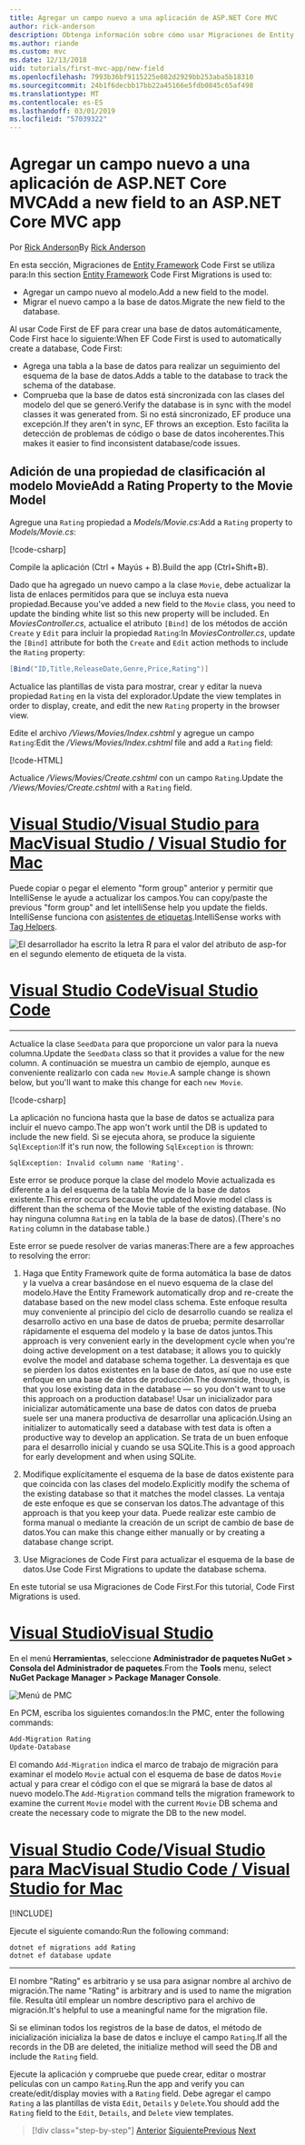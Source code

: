 ```yaml
---
title: Agregar un campo nuevo a una aplicación de ASP.NET Core MVC
author: rick-anderson
description: Obtenga información sobre cómo usar Migraciones de Entity Framework Code First para agregar un nuevo campo al modelo y migrar ese cambio a una base de datos.
ms.author: riande
ms.custom: mvc
ms.date: 12/13/2018
uid: tutorials/first-mvc-app/new-field
ms.openlocfilehash: 7993b36bf9115225e082d2929bb253aba5b18310
ms.sourcegitcommit: 24b1f6decbb17bb22a45166e5fdb0845c65af498
ms.translationtype: MT
ms.contentlocale: es-ES
ms.lasthandoff: 03/01/2019
ms.locfileid: "57039322"
---
```

# <a name="add-a-new-field-to-an-aspnet-core-mvc-app"></a><span data-ttu-id="744b6-103">Agregar un campo nuevo a una aplicación de ASP.NET Core MVC</span><span class="sxs-lookup"><span data-stu-id="744b6-103">Add a new field to an ASP.NET Core MVC app</span></span>

<span data-ttu-id="744b6-104">Por [Rick Anderson](https://twitter.com/RickAndMSFT)</span><span class="sxs-lookup"><span data-stu-id="744b6-104">By [Rick Anderson](https://twitter.com/RickAndMSFT)</span></span>

<span data-ttu-id="744b6-105">En esta sección, Migraciones de [Entity Framework](/ef/core/get-started/aspnetcore/new-db) Code First se utiliza para:</span><span class="sxs-lookup"><span data-stu-id="744b6-105">In this section [Entity Framework](/ef/core/get-started/aspnetcore/new-db) Code First Migrations is used to:</span></span>

* <span data-ttu-id="744b6-106">Agregar un campo nuevo al modelo.</span><span class="sxs-lookup"><span data-stu-id="744b6-106">Add a new field to the model.</span></span>
* <span data-ttu-id="744b6-107">Migrar el nuevo campo a la base de datos.</span><span class="sxs-lookup"><span data-stu-id="744b6-107">Migrate the new field to the database.</span></span>

<span data-ttu-id="744b6-108">Al usar Code First de EF para crear una base de datos automáticamente, Code First hace lo siguiente:</span><span class="sxs-lookup"><span data-stu-id="744b6-108">When EF Code First is used to automatically create a database, Code First:</span></span>

* <span data-ttu-id="744b6-109">Agrega una tabla a la base de datos para realizar un seguimiento del esquema de la base de datos.</span><span class="sxs-lookup"><span data-stu-id="744b6-109">Adds a table to the database to  track the schema of the database.</span></span>
* <span data-ttu-id="744b6-110">Comprueba que la base de datos está sincronizada con las clases del modelo del que se generó.</span><span class="sxs-lookup"><span data-stu-id="744b6-110">Verify the database is in sync with the model classes it was generated from.</span></span> <span data-ttu-id="744b6-111">Si no está sincronizado, EF produce una excepción.</span><span class="sxs-lookup"><span data-stu-id="744b6-111">If they aren't in sync, EF throws an exception.</span></span> <span data-ttu-id="744b6-112">Esto facilita la detección de problemas de código o base de datos incoherentes.</span><span class="sxs-lookup"><span data-stu-id="744b6-112">This makes it easier to find inconsistent database/code issues.</span></span>

## <a name="add-a-rating-property-to-the-movie-model"></a><span data-ttu-id="744b6-113">Adición de una propiedad de clasificación al modelo Movie</span><span class="sxs-lookup"><span data-stu-id="744b6-113">Add a Rating Property to the Movie Model</span></span>

<span data-ttu-id="744b6-114">Agregue una `Rating` propiedad a *Models/Movie.cs*:</span><span class="sxs-lookup"><span data-stu-id="744b6-114">Add a `Rating` property to *Models/Movie.cs*:</span></span>

[!code-csharp[](~/tutorials/first-mvc-app/start-mvc/sample/MvcMovie22/Models/MovieDateRating.cs?highlight=13&name=snippet)]

<span data-ttu-id="744b6-115">Compile la aplicación (Ctrl + Mayús + B).</span><span class="sxs-lookup"><span data-stu-id="744b6-115">Build the app (Ctrl+Shift+B).</span></span>

<span data-ttu-id="744b6-116">Dado que ha agregado un nuevo campo a la clase `Movie`, debe actualizar la lista de enlaces permitidos para que se incluya esta nueva propiedad.</span><span class="sxs-lookup"><span data-stu-id="744b6-116">Because you've added a new field to the `Movie` class, you need to update the binding white list so this new property will be included.</span></span> <span data-ttu-id="744b6-117">En *MoviesController.cs*, actualice el atributo `[Bind]` de los métodos de acción `Create` y `Edit` para incluir la propiedad `Rating`:</span><span class="sxs-lookup"><span data-stu-id="744b6-117">In *MoviesController.cs*, update the `[Bind]` attribute for both the `Create` and `Edit` action methods to include the `Rating` property:</span></span>

```csharp
[Bind("ID,Title,ReleaseDate,Genre,Price,Rating")]
   ```

<span data-ttu-id="744b6-118">Actualice las plantillas de vista para mostrar, crear y editar la nueva propiedad `Rating` en la vista del explorador.</span><span class="sxs-lookup"><span data-stu-id="744b6-118">Update the view templates in order to display, create, and edit the new `Rating` property in the browser view.</span></span>

<span data-ttu-id="744b6-119">Edite el archivo */Views/Movies/Index.cshtml* y agregue un campo `Rating`:</span><span class="sxs-lookup"><span data-stu-id="744b6-119">Edit the */Views/Movies/Index.cshtml* file and add a `Rating` field:</span></span>

[!code-HTML[](~/tutorials/first-mvc-app/start-mvc/sample/MvcMovie22/Views/Movies/IndexGenreRating.cshtml?highlight=16,38&range=24-64)]

<span data-ttu-id="744b6-120">Actualice */Views/Movies/Create.cshtml* con un campo `Rating`.</span><span class="sxs-lookup"><span data-stu-id="744b6-120">Update the */Views/Movies/Create.cshtml* with a `Rating` field.</span></span>

<!-- VS -------------------------->
# <a name="visual-studio--visual-studio-for-mactabvisual-studiovisual-studio-mac"></a>[<span data-ttu-id="744b6-121">Visual Studio/Visual Studio para Mac</span><span class="sxs-lookup"><span data-stu-id="744b6-121">Visual Studio / Visual Studio for Mac</span></span>](#tab/visual-studio+visual-studio-mac)

<span data-ttu-id="744b6-122">Puede copiar o pegar el elemento "form group" anterior y permitir que IntelliSense le ayude a actualizar los campos.</span><span class="sxs-lookup"><span data-stu-id="744b6-122">You can copy/paste the previous "form group" and let intelliSense help you update the fields.</span></span> <span data-ttu-id="744b6-123">IntelliSense funciona con [asistentes de etiquetas](xref:mvc/views/tag-helpers/intro).</span><span class="sxs-lookup"><span data-stu-id="744b6-123">IntelliSense works with [Tag Helpers](xref:mvc/views/tag-helpers/intro).</span></span>

![El desarrollador ha escrito la letra R para el valor del atributo de asp-for en el segundo elemento de etiqueta de la vista.](new-field/_static/cr.png)

<!-- Code -------------------------->
# <a name="visual-studio-codetabvisual-studio-code"></a>[<span data-ttu-id="744b6-127">Visual Studio Code</span><span class="sxs-lookup"><span data-stu-id="744b6-127">Visual Studio Code</span></span>](#tab/visual-studio-code)
<!-- This tab intentionally left blank. -->
---  
<!-- End of VS tabs -->

<span data-ttu-id="744b6-128">Actualice la clase `SeedData` para que proporcione un valor para la nueva columna.</span><span class="sxs-lookup"><span data-stu-id="744b6-128">Update the `SeedData` class so that it provides a value for the new column.</span></span> <span data-ttu-id="744b6-129">A continuación se muestra un cambio de ejemplo, aunque es conveniente realizarlo con cada `new Movie`.</span><span class="sxs-lookup"><span data-stu-id="744b6-129">A sample change is shown below, but you'll want to make this change for each `new Movie`.</span></span>

[!code-csharp[](start-mvc/sample/MvcMovie/Models/SeedDataRating.cs?name=snippet1&highlight=6)]

<span data-ttu-id="744b6-130">La aplicación no funciona hasta que la base de datos se actualiza para incluir el nuevo campo.</span><span class="sxs-lookup"><span data-stu-id="744b6-130">The app won't work until the DB is updated to include the new field.</span></span> <span data-ttu-id="744b6-131">Si se ejecuta ahora, se produce la siguiente `SqlException`:</span><span class="sxs-lookup"><span data-stu-id="744b6-131">If it's run now, the following `SqlException` is thrown:</span></span>

`SqlException: Invalid column name 'Rating'.`

<span data-ttu-id="744b6-132">Este error se produce porque la clase del modelo Movie actualizada es diferente a la del esquema de la tabla Movie de la base de datos existente.</span><span class="sxs-lookup"><span data-stu-id="744b6-132">This error occurs because the updated Movie model class is different than the schema of the Movie table of the existing database.</span></span> <span data-ttu-id="744b6-133">(No hay ninguna columna `Rating` en la tabla de la base de datos).</span><span class="sxs-lookup"><span data-stu-id="744b6-133">(There's no `Rating` column in the database table.)</span></span>

<span data-ttu-id="744b6-134">Este error se puede resolver de varias maneras:</span><span class="sxs-lookup"><span data-stu-id="744b6-134">There are a few approaches to resolving the error:</span></span>

1. <span data-ttu-id="744b6-135">Haga que Entity Framework quite de forma automática la base de datos y la vuelva a crear basándose en el nuevo esquema de la clase del modelo.</span><span class="sxs-lookup"><span data-stu-id="744b6-135">Have the Entity Framework automatically drop and re-create the database based on the new model class schema.</span></span> <span data-ttu-id="744b6-136">Este enfoque resulta muy conveniente al principio del ciclo de desarrollo cuando se realiza el desarrollo activo en una base de datos de prueba; permite desarrollar rápidamente el esquema del modelo y la base de datos juntos.</span><span class="sxs-lookup"><span data-stu-id="744b6-136">This approach is very convenient early in the development cycle when you're doing active development on a test database; it allows you to quickly evolve the model and database schema together.</span></span> <span data-ttu-id="744b6-137">La desventaja es que se pierden los datos existentes en la base de datos, así que no use este enfoque en una base de datos de producción.</span><span class="sxs-lookup"><span data-stu-id="744b6-137">The downside, though, is that you lose existing data in the database — so you don't want to use this approach on a production database!</span></span> <span data-ttu-id="744b6-138">Usar un inicializador para inicializar automáticamente una base de datos con datos de prueba suele ser una manera productiva de desarrollar una aplicación.</span><span class="sxs-lookup"><span data-stu-id="744b6-138">Using an initializer to automatically seed a database with test data is often a productive way to develop an application.</span></span> <span data-ttu-id="744b6-139">Se trata de un buen enfoque para el desarrollo inicial y cuando se usa SQLite.</span><span class="sxs-lookup"><span data-stu-id="744b6-139">This is a good approach for early development and when using SQLite.</span></span>

2. <span data-ttu-id="744b6-140">Modifique explícitamente el esquema de la base de datos existente para que coincida con las clases del modelo.</span><span class="sxs-lookup"><span data-stu-id="744b6-140">Explicitly modify the schema of the existing database so that it matches the model classes.</span></span> <span data-ttu-id="744b6-141">La ventaja de este enfoque es que se conservan los datos.</span><span class="sxs-lookup"><span data-stu-id="744b6-141">The advantage of this approach is that you keep your data.</span></span> <span data-ttu-id="744b6-142">Puede realizar este cambio de forma manual o mediante la creación de un script de cambio de base de datos.</span><span class="sxs-lookup"><span data-stu-id="744b6-142">You can make this change either manually or by creating a database change script.</span></span>

3. <span data-ttu-id="744b6-143">Use Migraciones de Code First para actualizar el esquema de la base de datos.</span><span class="sxs-lookup"><span data-stu-id="744b6-143">Use Code First Migrations to update the database schema.</span></span>

<span data-ttu-id="744b6-144">En este tutorial se usa Migraciones de Code First.</span><span class="sxs-lookup"><span data-stu-id="744b6-144">For this tutorial, Code First Migrations is used.</span></span>

<!-- VS -------------------------->
# <a name="visual-studiotabvisual-studio"></a>[<span data-ttu-id="744b6-145">Visual Studio</span><span class="sxs-lookup"><span data-stu-id="744b6-145">Visual Studio</span></span>](#tab/visual-studio)

<span data-ttu-id="744b6-146">En el menú **Herramientas**, seleccione **Administrador de paquetes NuGet > Consola del Administrador de paquetes**.</span><span class="sxs-lookup"><span data-stu-id="744b6-146">From the **Tools** menu, select **NuGet Package Manager > Package Manager Console**.</span></span>

  ![Menú de PMC](adding-model/_static/pmc.png)

<span data-ttu-id="744b6-148">En PCM, escriba los siguientes comandos:</span><span class="sxs-lookup"><span data-stu-id="744b6-148">In the PMC, enter the following commands:</span></span>

```powershell
Add-Migration Rating
Update-Database
```

<span data-ttu-id="744b6-149">El comando `Add-Migration` indica el marco de trabajo de migración para examinar el modelo `Movie` actual con el esquema de base de datos `Movie` actual y para crear el código con el que se migrará la base de datos al nuevo modelo.</span><span class="sxs-lookup"><span data-stu-id="744b6-149">The `Add-Migration` command tells the migration framework to examine the current `Movie` model with the current `Movie` DB schema and create the necessary code to migrate the DB to the new model.</span></span>

# <a name="visual-studio-code--visual-studio-for-mactabvisual-studio-codevisual-studio-mac"></a>[<span data-ttu-id="744b6-150">Visual Studio Code/Visual Studio para Mac</span><span class="sxs-lookup"><span data-stu-id="744b6-150">Visual Studio Code / Visual Studio for Mac</span></span>](#tab/visual-studio-code+visual-studio-mac)

[!INCLUDE[](~/includes/RP-mvc-shared/sqlite-warn.md)]

<span data-ttu-id="744b6-151">Ejecute el siguiente comando:</span><span class="sxs-lookup"><span data-stu-id="744b6-151">Run the following command:</span></span>

```cli
dotnet ef migrations add Rating
dotnet ef database update
```

---  
<!-- End of VS tabs -->

<span data-ttu-id="744b6-152">El nombre "Rating" es arbitrario y se usa para asignar nombre al archivo de migración.</span><span class="sxs-lookup"><span data-stu-id="744b6-152">The name "Rating" is arbitrary and is used to name the migration file.</span></span> <span data-ttu-id="744b6-153">Resulta útil emplear un nombre descriptivo para el archivo de migración.</span><span class="sxs-lookup"><span data-stu-id="744b6-153">It's helpful to use a meaningful name for the migration file.</span></span>

<span data-ttu-id="744b6-154">Si se eliminan todos los registros de la base de datos, el método de inicialización inicializa la base de datos e incluye el campo `Rating`.</span><span class="sxs-lookup"><span data-stu-id="744b6-154">If all the records in the DB are deleted, the initialize method will seed the DB and include the `Rating` field.</span></span>

<span data-ttu-id="744b6-155">Ejecute la aplicación y compruebe que puede crear, editar o mostrar películas con un campo `Rating`.</span><span class="sxs-lookup"><span data-stu-id="744b6-155">Run the app and verify you can create/edit/display movies with a `Rating` field.</span></span> <span data-ttu-id="744b6-156">Debe agregar el campo `Rating` a las plantillas de vista `Edit`, `Details` y `Delete`.</span><span class="sxs-lookup"><span data-stu-id="744b6-156">You should add the `Rating` field to the `Edit`, `Details`, and `Delete` view templates.</span></span>

> [!div class="step-by-step"]
> <span data-ttu-id="744b6-157">[Anterior](search.md)
> [Siguiente](validation.md)</span><span class="sxs-lookup"><span data-stu-id="744b6-157">[Previous](search.md)
[Next](validation.md)</span></span>  
